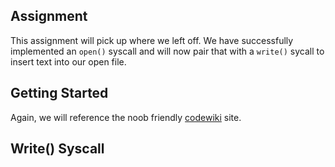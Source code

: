 ## Assignment
This assignment will pick up where we left off. We have successfully implemented an `open()` syscall and will now pair that with a `write()` sycall to insert text into our open file.

## Getting Started
Again, we will reference the noob friendly [codewiki](http://codewiki.wikidot.com/c:system-calls:write) site. 

## Write() Syscall
